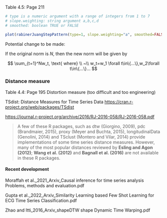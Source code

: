 Table 4.5: Page 211

```R
# type is a numeric argument with a range of integers from 1 to 7
# slope.weighting: string argument a,b,c,d
# smoothed: boolean TRUE or FALSE

plot(rabinerJuangStepPattern(type=1, slope.weighting="a", smoothed=FALSE))
```

Potential change to be made:

If the original norm is $N$, then the new norm will be given by

$$
\sum_{t=1}^Nw_t, \text{ where} \\
~\\
w_t=w_1 \forall t\in\{...\},w_2\forall t\in\{...\}...
$$

### Distance measure

Table 4.4: Page 195
Distortion measure (too difficult and too engineering)

TSdist: Distance Measures for Time Series Data
https://cran.r-project.org/web/packages/TSdist

https://journal.r-project.org/archive/2016/RJ-2016-058/RJ-2016-058.pdf

> A few of these R packages, such as dtw (Giorgino, 2009), pdc (Brandmaier, 2015), proxy (Meyer and Buchta, 2015), longitudinalData (Genolini, 2014) and TSclust (Montero and Vilar, 2014) provide implementations of some time series distance measures. However, many of the most popular distances reviewed by **Esling and Agon (2012)**; **Wang et al. (2012)** and **Bagnall et al. (2016)** are not available in these R packages.

#### Recent development

Moraffah et al._2021_Arxiv_Causal inference for time series analysis Problems, methods and evaluation.pdf

Gupta et al._2022_Arxiv_Similarity Learning based Few Shot Learning for ECG Time Series Classification.pdf

Zhao and Itti_2016_Arxiv_shapeDTW shape Dynamic Time Warping.pdf